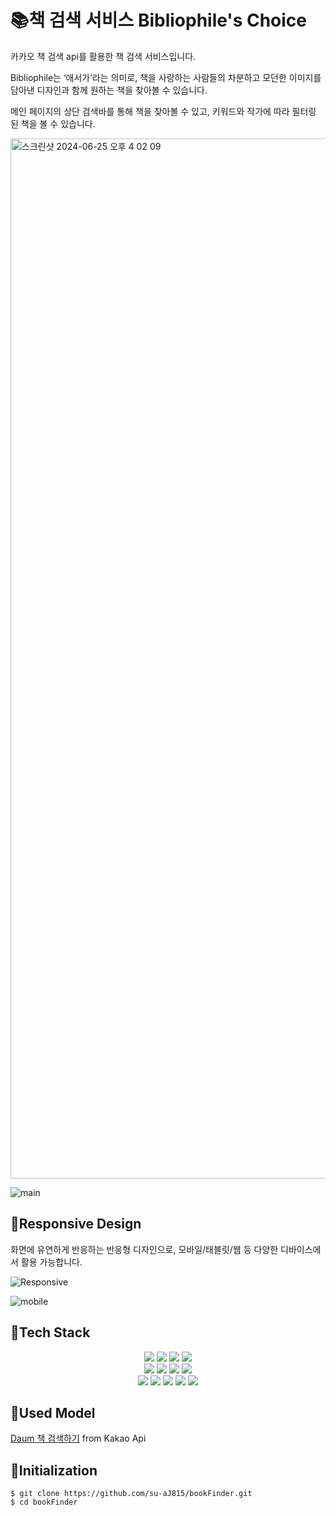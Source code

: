 # 📚책 검색 서비스 Bibliophile's Choice

카카오 책 검색 api를 활용한 책 검색 서비스입니다.

Bibliophile는 ‘애서가’라는 의미로, 책을 사랑하는 사람들의 차분하고 모던한 이미지를 담아낸 디자인과 함께 원하는 책을 찾아볼 수 있습니다.

메인 페이지의 상단 검색바를 통해 책을 찾아볼 수 있고, 키워드와 작가에 따라 필터링 된 책을 볼 수 있습니다.

<img width="1664" alt="스크린샷 2024-06-25 오후 4 02 09" src="https://github.com/su-aJ815/bookFinder/assets/85851785/c38ff084-1793-4de3-b730-074070ffaa9d">

![main](https://github.com/su-aJ815/bookFinder/assets/85851785/a6997155-5b0b-4ac0-9e93-2d5e09ec5e68)



## 📎Responsive Design

화면에 유연하게 반응하는 반응형 디자인으로, 모바일/태블릿/웹 등 다양한 디바이스에서 활용 가능합니다.


![Responsive](https://github.com/su-aJ815/bookFinder/assets/85851785/d49dffa9-f533-4e9c-ae86-113cbb529891)

![mobile](https://github.com/su-aJ815/bookFinder/assets/85851785/3bcd3203-5c29-489b-a742-bcaf18a4f2e5)




## 📎Tech Stack
<div align=center>
  <img src="https://img.shields.io/badge/React-20232A?style=for-the-badge&logo=react&logoColor=white">
  <img src="https://img.shields.io/badge/TypeScript-3178C6?style=for-the-badge&logo=typescript&logoColor=white">
  <img src="https://img.shields.io/badge/npm-CB3837?style=for-the-badge&logo=npm&logoColor=white">
  <img src="https://img.shields.io/badge/Prettier-F7B93E?style=for-the-badge&logo=prettier&logoColor=white">
  <br>

  <img src="https://img.shields.io/badge/ESLint-4B32C3?style=for-the-badge&logo=eslint&logoColor=white">
  <img src="https://img.shields.io/badge/SCSS-CC6699?style=for-the-badge&logo=sass&logoColor=white">
  <img src="https://img.shields.io/badge/React Router-CA4245?style=for-the-badge&logo=reactrouter&logoColor=white">
  <img src="https://img.shields.io/badge/Tailwind CSS-06B6D4?style=for-the-badge&logo=tailwindcss&logoColor=white">
  <br>

  <img src="https://img.shields.io/badge/Font Awesome-538DD7?style=for-the-badge&logo=fontawesome&logoColor=white">
  <img src="https://img.shields.io/badge/Figma-F24E1E?style=for-the-badge&logo=figma&logoColor=white">
  <img src="https://img.shields.io/badge/Axios-5A29E4?style=for-the-badge&logo=axios&logoColor=white">
  <img src="https://img.shields.io/badge/styled component-DB7093?style=for-the-badge&logo=styledcomponent&logoColor=white">
  <img src="https://img.shields.io/badge/VScode-007ACC?style=for-the-badge&logo=visualstudiocode&logoColor=white">
</div>




## 📎Used Model
[Daum 책 검색하기](https://developers.kakao.com/docs/latest/ko/daum-search/dev-guide#search-book) from Kakao Api




## 📎Initialization
```
$ git clone https://github.com/su-aJ815/bookFinder.git
$ cd bookFinder
```
